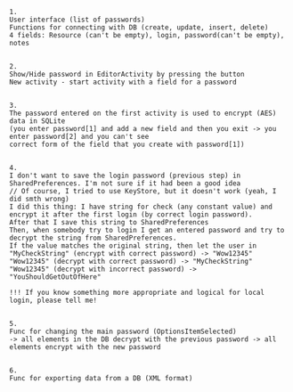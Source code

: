 	1. 	
	User interface (list of passwords)
	Functions for connecting with DB (create, update, insert, delete)
	4 fields: Resource (can't be empty), login, password(can't be empty), notes 
	
	
	2.	
	Show/Hide password in EditorActivity by pressing the button
	New activity - start activity with a field for a password
	
	
	3.	
	The password entered on the first activity is used to encrypt (AES) data in SQLite 
	(you enter password[1] and add a new field and then you exit -> you enter password[2] and you can't see 
	correct form of the field that you create with password[1])
	
	
	4.	
	I don't want to save the login password (previous step) in SharedPreferences. I'm not sure if it had been a good idea 
	// Of course, I tried to use KeyStore, but it doesn't work (yeah, I did smth wrong)
	I did this thing: I have string for check (any constant value) and encrypt it after the first login (by correct login password).
	After that I save this string to SharedPreferences
	Then, when somebody try to login I get an entered password and try to decrypt the string from SharedPreferences. 
	If the value matches the original string, then let the user in
	"MyCheckString" (encrypt with correct password) -> "Wow12345"
	"Wow12345" (decrypt with correct password) -> "MyCheckString"
	"Wow12345" (decrypt with incorrect password) -> "YouShouldGetOutOfHere"
	
	!!! If you know something more appropriate and logical for local login, please tell me!
	
	
	5.
	Func for changing the main password (OptionsItemSelected)
	-> all elements in the DB decrypt with the previous password -> all elements encrypt with the new password
	
	
	6.
	Func for exporting data from a DB (XML format)
